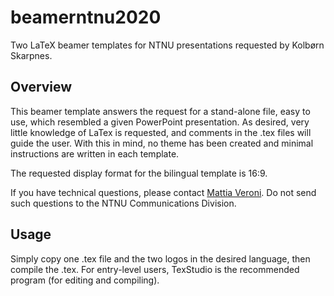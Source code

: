 # beamerntnu2020
Two LaTeX beamer templates for NTNU presentations requested by Kolbørn Skarpnes.

## Overview

This beamer template answers the request for a stand-alone file, easy to use, which resembled a given PowerPoint presentation.
As desired, very little knowledge of LaTex is requested, and comments in the .tex files will guide the user.
With this in mind, no theme has been created and minimal instructions are written in each template.

The requested display format for the bilingual template is 16:9.

If you have technical questions, please contact [Mattia Veroni](https://www.ntnu.edu/employees/mattia.veroni). 
Do not send such questions to the NTNU Communications Division.


## Usage
Simply copy one .tex file and the two logos in the desired language, then compile the .tex.
For entry-level users, TexStudio is the recommended program (for editing and compiling).
